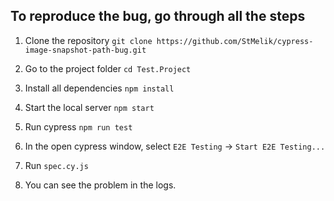 ## To reproduce the bug, go through all the steps

1. Clone the repository `git clone https://github.com/StMelik/cypress-image-snapshot-path-bug.git`

2. Go to the project folder `cd Test.Project`

3. Install all dependencies `npm install`

4. Start the local server `npm start`

5. Run cypress `npm run test`

6. In the open cypress window, select `E2E Testing` -> `Start E2E Testing...`

7. Run `spec.cy.js`

8. You can see the problem in the logs.